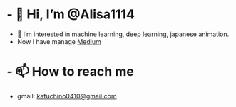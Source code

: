 # - 👋 Hi, I’m @Alisa1114
- 👀 I’m interested in machine learning, deep learning, japanese animation. 
- Now I have manage [Medium](http://alisachen1114.medium.com)
# - 📫 How to reach me 
- gmail: [kafuchino0410@gmail.com](http://kafuchino0410@gmail.com)

<!---
Alisa1114/Alisa1114 is a ✨ special ✨ repository because its `README.md` (this file) appears on your GitHub profile.
You can click the Preview link to take a look at your changes.
--->
